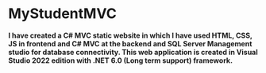 # MyStudentMVC
**I have created a C# MVC static website in which I have used HTML, CSS, JS in frontend and C# MVC at the backend and SQL Server Management studio for database connectivity. This web application is created in Visual Studio 2022 edition with .NET 6.0 (Long term support) framework.**
